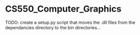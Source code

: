# CS550_Computer_Graphics

TODO: create a setup.py script that moves the .dll files from the dependancies directory to the bin directories...
